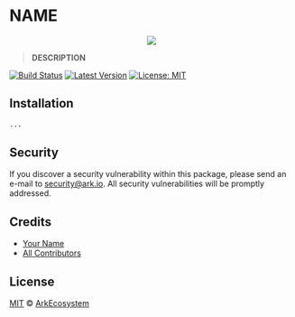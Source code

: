 # __NAME__

<p align="center">
    <img src="https://github.com/ArkEcosystem/__NAME__/blob/master/banner.png" />
</p>

> __DESCRIPTION__

[![Build Status](https://img.shields.io/travis/ArkEcosystem/__NAME__/master.svg?style=flat-square)](https://travis-ci.org/ArkEcosystem/__NAME__)
[![Latest Version](https://img.shields.io/github/release/ArkEcosystem/__NAME__.svg?style=flat-square)](https://github.com/ArkEcosystem/__NAME__/releases)
[![License: MIT](https://img.shields.io/badge/License-MIT-yellow.svg)](https://opensource.org/licenses/MIT)

## Installation

```bash
...
```

## Security

If you discover a security vulnerability within this package, please send an e-mail to security@ark.io. All security vulnerabilities will be promptly addressed.

## Credits

- [Your Name](https://github.com/octocat)
- [All Contributors](../../../../contributors)

## License

[MIT](LICENSE) © [ArkEcosystem](https://ark.io)
